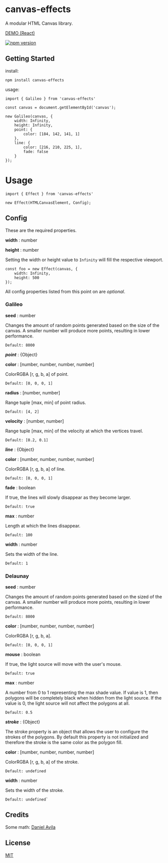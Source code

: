 # canvas-effects

A modular HTML Canvas library.

[DEMO (React)](https://micahco.github.io/canvas-effects)

[![npm version](https://badge.fury.io/js/canvas-effects.svg)](https://badge.fury.io/js/canvas-effects)

## Getting Started

install:

`npm install canvas-effects`

usage:

```
import { Galileo } from 'canvas-effects'

const canvas = document.getElementById('canvas');

new Galileo(canvas, {
	width: Infinity,
	height: Infinity,
	point: {
		color: [184, 142, 141, 1]
	},
	line: {
		color: [216, 210, 225, 1],
		fade: false
	}
});

```

# Usage

```
import { Effect } from 'canvas-effects'

new Effect(HTMLCanvasElement, Config);
```

## Config

These are the required properties.

**width** : number

**height** : number

Setting the width or height value to `Infinity` will fill the respective viewport.

```
const foo = new Effect(canvas, {
	width: Infinity,
	height: 500
});
```

All config properties listed from this point on are *optional*.

### Galileo

**seed** : number

Changes the amount of random points generated based on the size of the canvas. A smaller number will produce more points, resulting in lower performance.

	Default: 8000


***point*** : {Object}

**color** : [number, number, number, number]

ColorRGBA [r, g, b, a] of point.

	Default: [0, 0, 0, 1]

**radius** : [number, number]

Range tuple [max, min] of point radius.

	Default: [4, 2]

**velocity** : [number, number]

Range tuple [max, min] of the velocity at which the vertices travel.

	Default: [0.2, 0.1]


***line*** : {Object}

**color** : [number, number, number, number]

ColorRGBA [r, g, b, a] of line.

	Default: [0, 0, 0, 1]

**fade** : boolean

If true, the lines will slowly disappear as they become larger.

	Default: true


**max** : number

Length at which the lines disappear.

	Default: 100

**width** : number

Sets the width of the line.

	Default: 1


### Delaunay

**seed** : number

Changes the amount of random points generated based on the sized of the canvas. A smaller number will produce more points, resulting in lower performance.

	Default: 8000

**color** : [number, number, number, number]

ColorRGBA [r, g, b, a].

	Default: [0, 0, 0, 1]

**mouse** : boolean

If true, the light source will move with the user's mouse.

	Default: true

**max** : number

A number from 0 to 1 representing the max shade value. If value is 1, then polygons will be completely black when hidden from the light source. If the value is 0, the light source will not affect the polygons at all.

	Default: 0.5

***stroke*** : {Object}

The stroke property is an object that allows the user to configure the strokes of the polygons. By default this property is not initialized and therefore the stroke is the same color as the polygon fill.

**color** : [number, number, number, number]

ColorRGBA [r, g, b, a] of the stroke.

	Default: undefined

**width** : number

Sets the width of the stroke.

	Default: undefined`


## Credits

Some math: [Daniel Avila](https://github.com/danthecodingman)

## License

[MIT](LICENSE)
